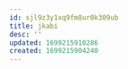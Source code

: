 ```yaml
---
id: sjl9z3y1xq9fm8ur0k309ub
title: jkabi
desc: ''
updated: 1699215910286
created: 1699215904240
---
```

